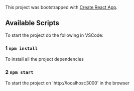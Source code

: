 This project was bootstrapped with [Create React App](https://github.com/facebook/create-react-app).

## Available Scripts

To start the project do the following in VSCode:

### 1 `npm install` 
To install all the project dependencies
### 2 `npm start` 
To start the project on 'http://localhost:3000' in the browser


